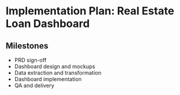 # Implementation Plan: Real Estate Loan Dashboard

## Milestones
- PRD sign-off
- Dashboard design and mockups
- Data extraction and transformation
- Dashboard implementation
- QA and delivery

